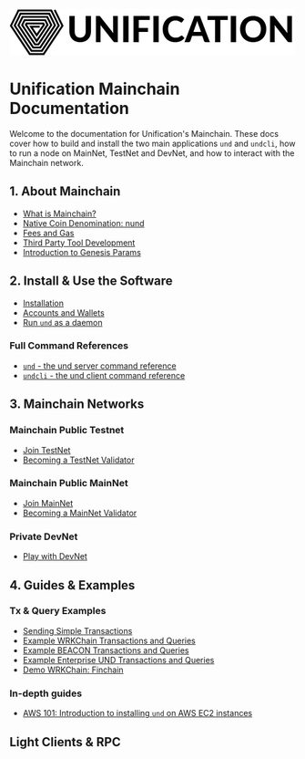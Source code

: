 ![Unification Logo](./.vuepress/public/assets/img/unification_logoblack.png)

# Unification Mainchain Documentation

Welcome to the documentation for Unification's Mainchain. These docs
cover how to build and install the two main applications `und` and `undcli`,
how to run a node on MainNet, TestNet and DevNet, and how to interact with the Mainchain network.

## 1. About Mainchain

- [What is Mainchain?](about-mainchain.md)
- [Native Coin Denomination: nund](denomination.md)
- [Fees and Gas](fees-and-gas.md)
- [Third Party Tool Development](third-party.md)
- [Introduction to Genesis Params](genesis-settings.md)

## 2. Install & Use the Software

- [Installation](installation.md)
- [Accounts and Wallets](accounts-wallets.md)
- [Run `und` as a daemon](run-und-as-service.md)

### Full Command References

- [`und` - the und server command reference](und-commands.md)
- [`undcli` - the und client command reference](undcli-commands.md)

## 3. Mainchain Networks

### Mainchain Public Testnet

- [Join TestNet](networks/join-testnet.md)
- [Becoming a TestNet Validator](networks/become-testnet-validator.md)

### Mainchain Public MainNet

- [Join MainNet](networks/join-mainnet.md)
- [Becoming a MainNet Validator](networks/become-mainnet-validator.md)

### Private DevNet

- [Play with DevNet](networks/local-devnet.md)

## 4. Guides & Examples

### Tx & Query Examples
- [Sending Simple Transactions](examples/transactions.md)
- [Example WRKChain Transactions and Queries](examples/wrkchain.md)
- [Example BEACON Transactions and Queries](examples/beacon.md)
- [Example Enterprise UND Transactions and Queries](examples/enterprise-und.md)
- [Demo WRKChain: Finchain](examples/finchain.md)

### In-depth guides

- [AWS 101: Introduction to installing `und` on AWS EC2 instances](guides/cloud/install-aws.md)

## Light Clients & RPC
